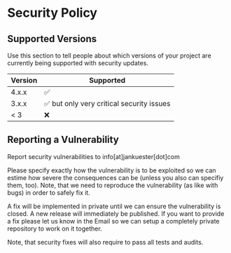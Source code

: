 # Security Policy

## Supported Versions

Use this section to tell people about which versions of your project are
currently being supported with security updates.

| Version | Supported          |
| ------- | ------------------ |
| 4.x.x   | :white_check_mark: |
| 3.x.x   | :white_check_mark: but only very critical security issues |
| < 3 | :x: |

## Reporting a Vulnerability

Report security vulnerabilities to info[at]jankuester[dot]com

Please specify exactly how the vulnerability is to be exploited so we can estime how severe the consequences can be (unless you also can specifiy them, too).
Note, that we need to reproduce the vulnerability (as like with bugs) in order to safely fix it.

A fix will be implemented in private until we can ensure the vulnerability is closed. A new release will immediately be published.
If you want to provide a fix please let us know in the Email so we can setup a completely private repository to work on it together.

Note, that security fixes will also require to pass all tests and audits.

